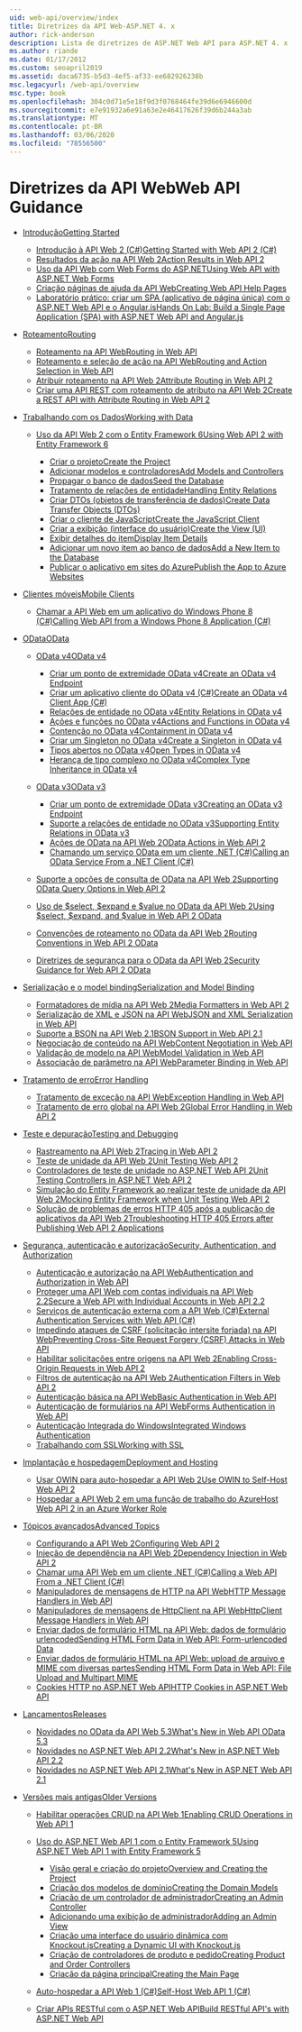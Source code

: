 ```yaml
---
uid: web-api/overview/index
title: Diretrizes da API Web-ASP.NET 4. x
author: rick-anderson
description: Lista de diretrizes de ASP.NET Web API para ASP.NET 4. x
ms.author: riande
ms.date: 01/17/2012
ms.custom: seoapril2019
ms.assetid: daca6735-b5d3-4ef5-af33-ee682926238b
msc.legacyurl: /web-api/overview
msc.type: book
ms.openlocfilehash: 304c0d71e5e18f9d3f0768464fe39d6e6946600d
ms.sourcegitcommit: e7e91932a6e91a63e2e46417626f39d6b244a3ab
ms.translationtype: MT
ms.contentlocale: pt-BR
ms.lasthandoff: 03/06/2020
ms.locfileid: "78556500"
---
```

# <a name="web-api-guidance"></a><span data-ttu-id="ab5ca-103">Diretrizes da API Web</span><span class="sxs-lookup"><span data-stu-id="ab5ca-103">Web API Guidance</span></span>

- [<span data-ttu-id="ab5ca-104">Introdução</span><span class="sxs-lookup"><span data-stu-id="ab5ca-104">Getting Started</span></span>](getting-started-with-aspnet-web-api/index.md)

    - [<span data-ttu-id="ab5ca-105">Introdução à API Web 2 (C#)</span><span class="sxs-lookup"><span data-stu-id="ab5ca-105">Getting Started with Web API 2 (C#)</span></span>](getting-started-with-aspnet-web-api/tutorial-your-first-web-api.md)
    - [<span data-ttu-id="ab5ca-106">Resultados da ação na API Web 2</span><span class="sxs-lookup"><span data-stu-id="ab5ca-106">Action Results in Web API 2</span></span>](getting-started-with-aspnet-web-api/action-results.md)
    - [<span data-ttu-id="ab5ca-107">Uso da API Web com Web Forms do ASP.NET</span><span class="sxs-lookup"><span data-stu-id="ab5ca-107">Using Web API with ASP.NET Web Forms</span></span>](getting-started-with-aspnet-web-api/using-web-api-with-aspnet-web-forms.md)
    - [<span data-ttu-id="ab5ca-108">Criação páginas de ajuda da API Web</span><span class="sxs-lookup"><span data-stu-id="ab5ca-108">Creating Web API Help Pages</span></span>](getting-started-with-aspnet-web-api/creating-api-help-pages.md)
    - [<span data-ttu-id="ab5ca-109">Laboratório prático: criar um SPA (aplicativo de página única) com o ASP.NET Web API e o Angular.js</span><span class="sxs-lookup"><span data-stu-id="ab5ca-109">Hands On Lab: Build a Single Page Application (SPA) with ASP.NET Web API and Angular.js</span></span>](getting-started-with-aspnet-web-api/build-a-single-page-application-spa-with-aspnet-web-api-and-angularjs.md)
- [<span data-ttu-id="ab5ca-110">Roteamento</span><span class="sxs-lookup"><span data-stu-id="ab5ca-110">Routing</span></span>](web-api-routing-and-actions/index.md)

    - [<span data-ttu-id="ab5ca-111">Roteamento na API Web</span><span class="sxs-lookup"><span data-stu-id="ab5ca-111">Routing in Web API</span></span>](web-api-routing-and-actions/routing-in-aspnet-web-api.md)
    - [<span data-ttu-id="ab5ca-112">Roteamento e seleção de ação na API Web</span><span class="sxs-lookup"><span data-stu-id="ab5ca-112">Routing and Action Selection in Web API</span></span>](web-api-routing-and-actions/routing-and-action-selection.md)
    - [<span data-ttu-id="ab5ca-113">Atribuir roteamento na API Web 2</span><span class="sxs-lookup"><span data-stu-id="ab5ca-113">Attribute Routing in Web API 2</span></span>](web-api-routing-and-actions/attribute-routing-in-web-api-2.md)
    - [<span data-ttu-id="ab5ca-114">Criar uma API REST com roteamento de atributo na API Web 2</span><span class="sxs-lookup"><span data-stu-id="ab5ca-114">Create a REST API with Attribute Routing in Web API 2</span></span>](web-api-routing-and-actions/create-a-rest-api-with-attribute-routing.md)
- [<span data-ttu-id="ab5ca-115">Trabalhando com os Dados</span><span class="sxs-lookup"><span data-stu-id="ab5ca-115">Working with Data</span></span>](data/index.md)

    - [<span data-ttu-id="ab5ca-116">Uso da API Web 2 com o Entity Framework 6</span><span class="sxs-lookup"><span data-stu-id="ab5ca-116">Using Web API 2 with Entity Framework 6</span></span>](data/using-web-api-with-entity-framework/index.md)

        - [<span data-ttu-id="ab5ca-117">Criar o projeto</span><span class="sxs-lookup"><span data-stu-id="ab5ca-117">Create the Project</span></span>](data/using-web-api-with-entity-framework/part-1.md)
        - [<span data-ttu-id="ab5ca-118">Adicionar modelos e controladores</span><span class="sxs-lookup"><span data-stu-id="ab5ca-118">Add Models and Controllers</span></span>](data/using-web-api-with-entity-framework/part-2.md)
        - [<span data-ttu-id="ab5ca-119">Propagar o banco de dados</span><span class="sxs-lookup"><span data-stu-id="ab5ca-119">Seed the Database</span></span>](data/using-web-api-with-entity-framework/part-3.md)
        - [<span data-ttu-id="ab5ca-120">Tratamento de relações de entidade</span><span class="sxs-lookup"><span data-stu-id="ab5ca-120">Handling Entity Relations</span></span>](data/using-web-api-with-entity-framework/part-4.md)
        - [<span data-ttu-id="ab5ca-121">Criar DTOs (objetos de transferência de dados)</span><span class="sxs-lookup"><span data-stu-id="ab5ca-121">Create Data Transfer Objects (DTOs)</span></span>](data/using-web-api-with-entity-framework/part-5.md)
        - [<span data-ttu-id="ab5ca-122">Criar o cliente de JavaScript</span><span class="sxs-lookup"><span data-stu-id="ab5ca-122">Create the JavaScript Client</span></span>](data/using-web-api-with-entity-framework/part-6.md)
        - [<span data-ttu-id="ab5ca-123">Criar a exibição (interface do usuário)</span><span class="sxs-lookup"><span data-stu-id="ab5ca-123">Create the View (UI)</span></span>](data/using-web-api-with-entity-framework/part-7.md)
        - [<span data-ttu-id="ab5ca-124">Exibir detalhes do item</span><span class="sxs-lookup"><span data-stu-id="ab5ca-124">Display Item Details</span></span>](data/using-web-api-with-entity-framework/part-8.md)
        - [<span data-ttu-id="ab5ca-125">Adicionar um novo item ao banco de dados</span><span class="sxs-lookup"><span data-stu-id="ab5ca-125">Add a New Item to the Database</span></span>](data/using-web-api-with-entity-framework/part-9.md)
        - [<span data-ttu-id="ab5ca-126">Publicar o aplicativo em sites do Azure</span><span class="sxs-lookup"><span data-stu-id="ab5ca-126">Publish the App to Azure Websites</span></span>](data/using-web-api-with-entity-framework/part-10.md)
- [<span data-ttu-id="ab5ca-127">Clientes móveis</span><span class="sxs-lookup"><span data-stu-id="ab5ca-127">Mobile Clients</span></span>](mobile-clients/index.md)

    - [<span data-ttu-id="ab5ca-128">Chamar a API Web em um aplicativo do Windows Phone 8 (C#)</span><span class="sxs-lookup"><span data-stu-id="ab5ca-128">Calling Web API from a Windows Phone 8 Application (C#)</span></span>](mobile-clients/calling-web-api-from-a-windows-phone-8-application.md)
- [<span data-ttu-id="ab5ca-129">OData</span><span class="sxs-lookup"><span data-stu-id="ab5ca-129">OData</span></span>](odata-support-in-aspnet-web-api/index.md)

    - [<span data-ttu-id="ab5ca-130">OData v4</span><span class="sxs-lookup"><span data-stu-id="ab5ca-130">OData v4</span></span>](odata-support-in-aspnet-web-api/odata-v4/index.md)

        - [<span data-ttu-id="ab5ca-131">Criar um ponto de extremidade OData v4</span><span class="sxs-lookup"><span data-stu-id="ab5ca-131">Create an OData v4 Endpoint</span></span>](odata-support-in-aspnet-web-api/odata-v4/create-an-odata-v4-endpoint.md)
        - [<span data-ttu-id="ab5ca-132">Criar um aplicativo cliente do OData v4 (C#)</span><span class="sxs-lookup"><span data-stu-id="ab5ca-132">Create an OData v4 Client App (C#)</span></span>](odata-support-in-aspnet-web-api/odata-v4/create-an-odata-v4-client-app.md)
        - [<span data-ttu-id="ab5ca-133">Relações de entidade no OData v4</span><span class="sxs-lookup"><span data-stu-id="ab5ca-133">Entity Relations in OData v4</span></span>](odata-support-in-aspnet-web-api/odata-v4/entity-relations-in-odata-v4.md)
        - [<span data-ttu-id="ab5ca-134">Ações e funções no OData v4</span><span class="sxs-lookup"><span data-stu-id="ab5ca-134">Actions and Functions in OData v4</span></span>](odata-support-in-aspnet-web-api/odata-v4/odata-actions-and-functions.md)
        - [<span data-ttu-id="ab5ca-135">Contenção no OData v4</span><span class="sxs-lookup"><span data-stu-id="ab5ca-135">Containment in OData v4</span></span>](odata-support-in-aspnet-web-api/odata-v4/odata-containment-in-web-api-22.md)
        - [<span data-ttu-id="ab5ca-136">Criar um Singleton no OData v4</span><span class="sxs-lookup"><span data-stu-id="ab5ca-136">Create a Singleton in OData v4</span></span>](odata-support-in-aspnet-web-api/odata-v4/using-a-singleton-in-an-odata-endpoint-in-web-api-22.md)
        - [<span data-ttu-id="ab5ca-137">Tipos abertos no OData v4</span><span class="sxs-lookup"><span data-stu-id="ab5ca-137">Open Types in OData v4</span></span>](odata-support-in-aspnet-web-api/odata-v4/use-open-types-in-odata-v4.md)
        - [<span data-ttu-id="ab5ca-138">Herança de tipo complexo no OData v4</span><span class="sxs-lookup"><span data-stu-id="ab5ca-138">Complex Type Inheritance in OData v4</span></span>](odata-support-in-aspnet-web-api/odata-v4/complex-type-inheritance-in-odata-v4.md)
    - [<span data-ttu-id="ab5ca-139">OData v3</span><span class="sxs-lookup"><span data-stu-id="ab5ca-139">OData v3</span></span>](odata-support-in-aspnet-web-api/odata-v3/index.md)

        - [<span data-ttu-id="ab5ca-140">Criar um ponto de extremidade OData v3</span><span class="sxs-lookup"><span data-stu-id="ab5ca-140">Creating an OData v3 Endpoint</span></span>](odata-support-in-aspnet-web-api/odata-v3/creating-an-odata-endpoint.md)
        - [<span data-ttu-id="ab5ca-141">Suporte a relações de entidade no OData v3</span><span class="sxs-lookup"><span data-stu-id="ab5ca-141">Supporting Entity Relations in OData v3</span></span>](odata-support-in-aspnet-web-api/odata-v3/working-with-entity-relations.md)
        - [<span data-ttu-id="ab5ca-142">Ações de OData na API Web 2</span><span class="sxs-lookup"><span data-stu-id="ab5ca-142">OData Actions in Web API 2</span></span>](odata-support-in-aspnet-web-api/odata-v3/odata-actions.md)
        - [<span data-ttu-id="ab5ca-143">Chamando um serviço OData em um cliente .NET (C#)</span><span class="sxs-lookup"><span data-stu-id="ab5ca-143">Calling an OData Service From a .NET Client (C#)</span></span>](odata-support-in-aspnet-web-api/odata-v3/calling-an-odata-service-from-a-net-client.md)
    - [<span data-ttu-id="ab5ca-144">Suporte a opções de consulta de OData na API Web 2</span><span class="sxs-lookup"><span data-stu-id="ab5ca-144">Supporting OData Query Options in Web API 2</span></span>](odata-support-in-aspnet-web-api/supporting-odata-query-options.md)
    - [<span data-ttu-id="ab5ca-145">Uso de $select, $expand e $value no OData da API Web 2</span><span class="sxs-lookup"><span data-stu-id="ab5ca-145">Using $select, $expand, and $value in Web API 2 OData</span></span>](odata-support-in-aspnet-web-api/using-select-expand-and-value.md)
    - [<span data-ttu-id="ab5ca-146">Convenções de roteamento no OData da API Web 2</span><span class="sxs-lookup"><span data-stu-id="ab5ca-146">Routing Conventions in Web API 2 OData</span></span>](odata-support-in-aspnet-web-api/odata-routing-conventions.md)
    - [<span data-ttu-id="ab5ca-147">Diretrizes de segurança para o OData da API Web 2</span><span class="sxs-lookup"><span data-stu-id="ab5ca-147">Security Guidance for Web API 2 OData</span></span>](odata-support-in-aspnet-web-api/odata-security-guidance.md)
- [<span data-ttu-id="ab5ca-148">Serialização e o model binding</span><span class="sxs-lookup"><span data-stu-id="ab5ca-148">Serialization and Model Binding</span></span>](formats-and-model-binding/index.md)

    - [<span data-ttu-id="ab5ca-149">Formatadores de mídia na API Web 2</span><span class="sxs-lookup"><span data-stu-id="ab5ca-149">Media Formatters in Web API 2</span></span>](formats-and-model-binding/media-formatters.md)
    - [<span data-ttu-id="ab5ca-150">Serialização de XML e JSON na API Web</span><span class="sxs-lookup"><span data-stu-id="ab5ca-150">JSON and XML Serialization in Web API</span></span>](formats-and-model-binding/json-and-xml-serialization.md)
    - [<span data-ttu-id="ab5ca-151">Suporte a BSON na API Web 2.1</span><span class="sxs-lookup"><span data-stu-id="ab5ca-151">BSON Support in Web API 2.1</span></span>](formats-and-model-binding/bson-support-in-web-api-21.md)
    - [<span data-ttu-id="ab5ca-152">Negociação de conteúdo na API Web</span><span class="sxs-lookup"><span data-stu-id="ab5ca-152">Content Negotiation in Web API</span></span>](formats-and-model-binding/content-negotiation.md)
    - [<span data-ttu-id="ab5ca-153">Validação de modelo na API Web</span><span class="sxs-lookup"><span data-stu-id="ab5ca-153">Model Validation in Web API</span></span>](formats-and-model-binding/model-validation-in-aspnet-web-api.md)
    - [<span data-ttu-id="ab5ca-154">Associação de parâmetro na API Web</span><span class="sxs-lookup"><span data-stu-id="ab5ca-154">Parameter Binding in Web API</span></span>](formats-and-model-binding/parameter-binding-in-aspnet-web-api.md)
- [<span data-ttu-id="ab5ca-155">Tratamento de erro</span><span class="sxs-lookup"><span data-stu-id="ab5ca-155">Error Handling</span></span>](error-handling/index.md)

    - [<span data-ttu-id="ab5ca-156">Tratamento de exceção na API Web</span><span class="sxs-lookup"><span data-stu-id="ab5ca-156">Exception Handling in Web API</span></span>](error-handling/exception-handling.md)
    - [<span data-ttu-id="ab5ca-157">Tratamento de erro global na API Web 2</span><span class="sxs-lookup"><span data-stu-id="ab5ca-157">Global Error Handling in Web API 2</span></span>](error-handling/web-api-global-error-handling.md)
- [<span data-ttu-id="ab5ca-158">Teste e depuração</span><span class="sxs-lookup"><span data-stu-id="ab5ca-158">Testing and Debugging</span></span>](testing-and-debugging/index.md)

    - [<span data-ttu-id="ab5ca-159">Rastreamento na API Web 2</span><span class="sxs-lookup"><span data-stu-id="ab5ca-159">Tracing in Web API 2</span></span>](testing-and-debugging/tracing-in-aspnet-web-api.md)
    - [<span data-ttu-id="ab5ca-160">Teste de unidade da API Web 2</span><span class="sxs-lookup"><span data-stu-id="ab5ca-160">Unit Testing Web API 2</span></span>](testing-and-debugging/unit-testing-with-aspnet-web-api.md)
    - [<span data-ttu-id="ab5ca-161">Controladores de teste de unidade no ASP.NET Web API 2</span><span class="sxs-lookup"><span data-stu-id="ab5ca-161">Unit Testing Controllers in ASP.NET Web API 2</span></span>](testing-and-debugging/unit-testing-controllers-in-web-api.md)
    - [<span data-ttu-id="ab5ca-162">Simulação do Entity Framework ao realizar teste de unidade da API Web 2</span><span class="sxs-lookup"><span data-stu-id="ab5ca-162">Mocking Entity Framework when Unit Testing Web API 2</span></span>](testing-and-debugging/mocking-entity-framework-when-unit-testing-aspnet-web-api-2.md)
    - [<span data-ttu-id="ab5ca-163">Solução de problemas de erros HTTP 405 após a publicação de aplicativos da API Web 2</span><span class="sxs-lookup"><span data-stu-id="ab5ca-163">Troubleshooting HTTP 405 Errors after Publishing Web API 2 Applications</span></span>](testing-and-debugging/troubleshooting-http-405-errors-after-publishing-web-api-applications.md)
- [<span data-ttu-id="ab5ca-164">Segurança, autenticação e autorização</span><span class="sxs-lookup"><span data-stu-id="ab5ca-164">Security, Authentication, and Authorization</span></span>](security/index.md)

    - [<span data-ttu-id="ab5ca-165">Autenticação e autorização na API Web</span><span class="sxs-lookup"><span data-stu-id="ab5ca-165">Authentication and Authorization in Web API</span></span>](security/authentication-and-authorization-in-aspnet-web-api.md)
    - [<span data-ttu-id="ab5ca-166">Proteger uma API Web com contas individuais na API Web 2.2</span><span class="sxs-lookup"><span data-stu-id="ab5ca-166">Secure a Web API with Individual Accounts in Web API 2.2</span></span>](security/individual-accounts-in-web-api.md)
    - [<span data-ttu-id="ab5ca-167">Serviços de autenticação externa com a API Web (C#)</span><span class="sxs-lookup"><span data-stu-id="ab5ca-167">External Authentication Services with Web API (C#)</span></span>](security/external-authentication-services.md)
    - [<span data-ttu-id="ab5ca-168">Impedindo ataques de CSRF (solicitação intersite forjada) na API Web</span><span class="sxs-lookup"><span data-stu-id="ab5ca-168">Preventing Cross-Site Request Forgery (CSRF) Attacks in Web API</span></span>](security/preventing-cross-site-request-forgery-csrf-attacks.md)
    - [<span data-ttu-id="ab5ca-169">Habilitar solicitações entre origens na API Web 2</span><span class="sxs-lookup"><span data-stu-id="ab5ca-169">Enabling Cross-Origin Requests in Web API 2</span></span>](security/enabling-cross-origin-requests-in-web-api.md)
    - [<span data-ttu-id="ab5ca-170">Filtros de autenticação na API Web 2</span><span class="sxs-lookup"><span data-stu-id="ab5ca-170">Authentication Filters in Web API 2</span></span>](security/authentication-filters.md)
    - [<span data-ttu-id="ab5ca-171">Autenticação básica na API Web</span><span class="sxs-lookup"><span data-stu-id="ab5ca-171">Basic Authentication in Web API</span></span>](security/basic-authentication.md)
    - [<span data-ttu-id="ab5ca-172">Autenticação de formulários na API Web</span><span class="sxs-lookup"><span data-stu-id="ab5ca-172">Forms Authentication in Web API</span></span>](security/forms-authentication.md)
    - [<span data-ttu-id="ab5ca-173">Autenticação Integrada do Windows</span><span class="sxs-lookup"><span data-stu-id="ab5ca-173">Integrated Windows Authentication</span></span>](security/integrated-windows-authentication.md)
    - [<span data-ttu-id="ab5ca-174">Trabalhando com SSL</span><span class="sxs-lookup"><span data-stu-id="ab5ca-174">Working with SSL</span></span>](security/working-with-ssl-in-web-api.md)
- [<span data-ttu-id="ab5ca-175">Implantação e hospedagem</span><span class="sxs-lookup"><span data-stu-id="ab5ca-175">Deployment and Hosting</span></span>](hosting-aspnet-web-api/index.md)

    - [<span data-ttu-id="ab5ca-176">Usar OWIN para auto-hospedar a API Web 2</span><span class="sxs-lookup"><span data-stu-id="ab5ca-176">Use OWIN to Self-Host Web API 2</span></span>](hosting-aspnet-web-api/use-owin-to-self-host-web-api.md)
    - [<span data-ttu-id="ab5ca-177">Hospedar a API Web 2 em uma função de trabalho do Azure</span><span class="sxs-lookup"><span data-stu-id="ab5ca-177">Host Web API 2 in an Azure Worker Role</span></span>](hosting-aspnet-web-api/host-aspnet-web-api-in-an-azure-worker-role.md)
- [<span data-ttu-id="ab5ca-178">Tópicos avançados</span><span class="sxs-lookup"><span data-stu-id="ab5ca-178">Advanced Topics</span></span>](advanced/index.md)

    - [<span data-ttu-id="ab5ca-179">Configurando a API Web 2</span><span class="sxs-lookup"><span data-stu-id="ab5ca-179">Configuring Web API 2</span></span>](advanced/configuring-aspnet-web-api.md)
    - [<span data-ttu-id="ab5ca-180">Injeção de dependência na API Web 2</span><span class="sxs-lookup"><span data-stu-id="ab5ca-180">Dependency Injection in Web API 2</span></span>](advanced/dependency-injection.md)
    - [<span data-ttu-id="ab5ca-181">Chamar uma API Web em um cliente .NET (C#)</span><span class="sxs-lookup"><span data-stu-id="ab5ca-181">Calling a Web API From a .NET Client (C#)</span></span>](advanced/calling-a-web-api-from-a-net-client.md)
    - [<span data-ttu-id="ab5ca-182">Manipuladores de mensagens de HTTP na API Web</span><span class="sxs-lookup"><span data-stu-id="ab5ca-182">HTTP Message Handlers in Web API</span></span>](advanced/http-message-handlers.md)
    - [<span data-ttu-id="ab5ca-183">Manipuladores de mensagens de HttpClient na API Web</span><span class="sxs-lookup"><span data-stu-id="ab5ca-183">HttpClient Message Handlers in Web API</span></span>](advanced/httpclient-message-handlers.md)
    - [<span data-ttu-id="ab5ca-184">Enviar dados de formulário HTML na API Web: dados de formulário urlencoded</span><span class="sxs-lookup"><span data-stu-id="ab5ca-184">Sending HTML Form Data in Web API: Form-urlencoded Data</span></span>](advanced/sending-html-form-data-part-1.md)
    - [<span data-ttu-id="ab5ca-185">Enviar dados de formulário HTML na API Web: upload de arquivo e MIME com diversas partes</span><span class="sxs-lookup"><span data-stu-id="ab5ca-185">Sending HTML Form Data in Web API: File Upload and Multipart MIME</span></span>](advanced/sending-html-form-data-part-2.md)
    - [<span data-ttu-id="ab5ca-186">Cookies HTTP no ASP.NET Web API</span><span class="sxs-lookup"><span data-stu-id="ab5ca-186">HTTP Cookies in ASP.NET Web API</span></span>](advanced/http-cookies.md)
- [<span data-ttu-id="ab5ca-187">Lançamentos</span><span class="sxs-lookup"><span data-stu-id="ab5ca-187">Releases</span></span>](releases/index.md)

    - [<span data-ttu-id="ab5ca-188">Novidades no OData da API Web 5.3</span><span class="sxs-lookup"><span data-stu-id="ab5ca-188">What's New in Web API OData 5.3</span></span>](releases/whats-new-in-aspnet-web-api-odata-53.md)
    - [<span data-ttu-id="ab5ca-189">Novidades no ASP.NET Web API 2.2</span><span class="sxs-lookup"><span data-stu-id="ab5ca-189">What's New in ASP.NET Web API 2.2</span></span>](releases/whats-new-in-aspnet-web-api-22.md)
    - [<span data-ttu-id="ab5ca-190">Novidades no ASP.NET Web API 2.1</span><span class="sxs-lookup"><span data-stu-id="ab5ca-190">What's New in ASP.NET Web API 2.1</span></span>](releases/whats-new-in-aspnet-web-api-21.md)
- [<span data-ttu-id="ab5ca-191">Versões mais antigas</span><span class="sxs-lookup"><span data-stu-id="ab5ca-191">Older Versions</span></span>](older-versions/index.md)

    - [<span data-ttu-id="ab5ca-192">Habilitar operações CRUD na API Web 1</span><span class="sxs-lookup"><span data-stu-id="ab5ca-192">Enabling CRUD Operations in Web API 1</span></span>](older-versions/creating-a-web-api-that-supports-crud-operations.md)
    - [<span data-ttu-id="ab5ca-193">Uso do ASP.NET Web API 1 com o Entity Framework 5</span><span class="sxs-lookup"><span data-stu-id="ab5ca-193">Using ASP.NET Web API 1 with Entity Framework 5</span></span>](older-versions/using-web-api-1-with-entity-framework-5/index.md)

        - [<span data-ttu-id="ab5ca-194">Visão geral e criação do projeto</span><span class="sxs-lookup"><span data-stu-id="ab5ca-194">Overview and Creating the Project</span></span>](older-versions/using-web-api-1-with-entity-framework-5/using-web-api-with-entity-framework-part-1.md)
        - [<span data-ttu-id="ab5ca-195">Criação dos modelos de domínio</span><span class="sxs-lookup"><span data-stu-id="ab5ca-195">Creating the Domain Models</span></span>](older-versions/using-web-api-1-with-entity-framework-5/using-web-api-with-entity-framework-part-2.md)
        - [<span data-ttu-id="ab5ca-196">Criação de um controlador de administrador</span><span class="sxs-lookup"><span data-stu-id="ab5ca-196">Creating an Admin Controller</span></span>](older-versions/using-web-api-1-with-entity-framework-5/using-web-api-with-entity-framework-part-3.md)
        - [<span data-ttu-id="ab5ca-197">Adicionando uma exibição de administrador</span><span class="sxs-lookup"><span data-stu-id="ab5ca-197">Adding an Admin View</span></span>](older-versions/using-web-api-1-with-entity-framework-5/using-web-api-with-entity-framework-part-4.md)
        - [<span data-ttu-id="ab5ca-198">Criação uma interface do usuário dinâmica com Knockout.js</span><span class="sxs-lookup"><span data-stu-id="ab5ca-198">Creating a Dynamic UI with Knockout.js</span></span>](older-versions/using-web-api-1-with-entity-framework-5/using-web-api-with-entity-framework-part-5.md)
        - [<span data-ttu-id="ab5ca-199">Criação de controladores de produto e pedido</span><span class="sxs-lookup"><span data-stu-id="ab5ca-199">Creating Product and Order Controllers</span></span>](older-versions/using-web-api-1-with-entity-framework-5/using-web-api-with-entity-framework-part-6.md)
        - [<span data-ttu-id="ab5ca-200">Criação da página principal</span><span class="sxs-lookup"><span data-stu-id="ab5ca-200">Creating the Main Page</span></span>](older-versions/using-web-api-1-with-entity-framework-5/using-web-api-with-entity-framework-part-7.md)
    - [<span data-ttu-id="ab5ca-201">Auto-hospedar a API Web 1 (C#)</span><span class="sxs-lookup"><span data-stu-id="ab5ca-201">Self-Host Web API 1 (C#)</span></span>](older-versions/self-host-a-web-api.md)
    - [<span data-ttu-id="ab5ca-202">Criar APIs RESTful com o ASP.NET Web API</span><span class="sxs-lookup"><span data-stu-id="ab5ca-202">Build RESTful API's with ASP.NET Web API</span></span>](older-versions/build-restful-apis-with-aspnet-web-api.md)

